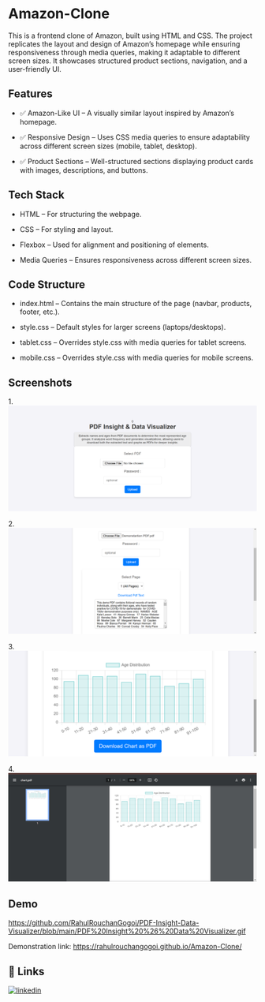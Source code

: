 
# Amazon-Clone

This is a frontend clone of Amazon, built using HTML and CSS. The project replicates the layout and design of Amazon’s homepage while ensuring responsiveness through media queries, making it adaptable to different screen sizes. It showcases structured product sections, navigation, and a user-friendly UI.


## Features

- ✅ Amazon-Like UI – A visually similar layout inspired by Amazon’s homepage.


- ✅ Responsive Design – Uses CSS media queries to ensure adaptability across different screen sizes (mobile, tablet, desktop).
- ✅ Product Sections – Well-structured sections displaying product cards with images, descriptions, and buttons.


## Tech Stack

* HTML – For structuring the webpage.



* CSS – For styling and layout.
* Flexbox – Used for alignment and positioning of elements.
* Media Queries – Ensures responsiveness across different screen sizes.

## Code Structure

* index.html – Contains the main structure of the page (navbar, products, footer, etc.).



* style.css – Default styles for larger screens (laptops/desktops).
* tablet.css – Overrides style.css with media queries for tablet screens.

* mobile.css – Overrides style.css with media queries for mobile screens.
## Screenshots

1.![Interface_Upload_View](https://github.com/RahulRouchanGogoi/PDF-Insight-Data-Visualizer/blob/main/Image1.png)

2.![Text_Extraction_and_Download](https://github.com/RahulRouchanGogoi/PDF-Insight-Data-Visualizer/blob/main/Image2.png)

3.![Age_Distribution_Chart](https://github.com/RahulRouchanGogoi/PDF-Insight-Data-Visualizer/blob/main/Image3.png)

4.![Chart_Saved_as_PDF](https://github.com/RahulRouchanGogoi/PDF-Insight-Data-Visualizer/blob/main/Image4.png)



## Demo

https://github.com/RahulRouchanGogoi/PDF-Insight-Data-Visualizer/blob/main/PDF%20Insight%20%26%20Data%20Visualizer.gif

Demonstration link: https://rahulrouchangogoi.github.io/Amazon-Clone/
## 🔗 Links

[![linkedin](https://img.shields.io/badge/linkedin-0A66C2?style=for-the-badge&logo=linkedin&logoColor=white)](https://www.linkedin.com/in/rahul-rouchan-gogoi-04072001r)
